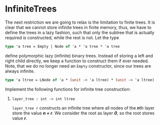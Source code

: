 # InfiniteTrees
<p>The next restriction we are going to relax is the limitation to finite trees. It is clear that we cannot store infinite trees in finite memory, thus, we have to define the trees in a lazy fashion, such that only the subtree that is actually required is constructed, while the rest is not. Let the type</p>  

```ocaml
type 'a tree = Empty | Node of 'a * 'a tree * 'a tree
```
<p>define polymorphic lazy (infinite) binary trees. Instead of storing a left and right child directly, we keep a function to construct them if ever needed. Note, that we do no longer need an <code>Empty</code> constructor, since our trees are always infinite.</p>  

```ocaml
type 'a ltree = LNode of 'a * (unit -> 'a ltree) * (unit -> 'a ltree)
```
<p>Implement the following functions for infinite tree construction:</p>
<ol>
<li><code>layer_tree : int -&gt; int ltree</code><br>  
  
  <code>layer_tree r</code> constructs an infinite tree where all nodes of the <strong><i>n</i></strong>th layer store the value <strong><i>n + r</i></strong>. We consider the root as layer <strong><i>0</i></strong>, so the root stores value <strong><i>r</i></strong>.
</li>
  
</ol>
